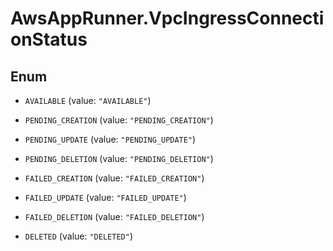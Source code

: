 # AwsAppRunner.VpcIngressConnectionStatus

## Enum


* `AVAILABLE` (value: `"AVAILABLE"`)

* `PENDING_CREATION` (value: `"PENDING_CREATION"`)

* `PENDING_UPDATE` (value: `"PENDING_UPDATE"`)

* `PENDING_DELETION` (value: `"PENDING_DELETION"`)

* `FAILED_CREATION` (value: `"FAILED_CREATION"`)

* `FAILED_UPDATE` (value: `"FAILED_UPDATE"`)

* `FAILED_DELETION` (value: `"FAILED_DELETION"`)

* `DELETED` (value: `"DELETED"`)



